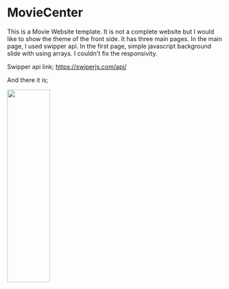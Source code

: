 # MovieCenter
This is a Movie Website template. It is not a complete website but I would like to show the theme of the front side. It has three main pages. In the main page, I used swipper api. In the first page, simple javascript background slide with using arrays. 
I couldn't fix the responsivity.

Swipper api link;
https://swiperjs.com/api/

And there it is;


<img src="https://github.com/MortuusestChe/MovieCenter/blob/main/Animated%20GIF-downsized_large.gif" width="100" height="450"/>
